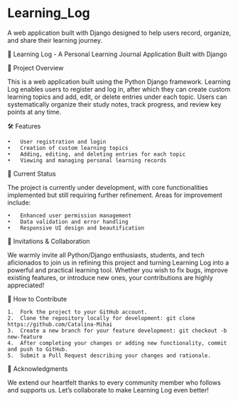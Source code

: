 # Learning_Log
A web application built with Django designed to help users record, organize, and share their learning journey.

🎉 Learning Log - A Personal Learning Journal Application Built with Django

📖 Project Overview

This is a web application built using the Python Django framework. Learning Log enables users to register and log in, after which they can create custom learning topics and add, edit, or delete entries under each topic. Users can systematically organize their study notes, track progress, and review key points at any time.

🛠 Features

	•	User registration and login
	•	Creation of custom learning topics
	•	Adding, editing, and deleting entries for each topic
	•	Viewing and managing personal learning records

🚧 Current Status

The project is currently under development, with core functionalities implemented but still requiring further refinement. Areas for improvement include:

	•	Enhanced user permission management
	•	Data validation and error handling
	•	Responsive UI design and beautification


👥 Invitations & Collaboration

We warmly invite all Python/Django enthusiasts, students, and tech aficionados to join us in refining this project and turning Learning Log into a powerful and practical learning tool. Whether you wish to fix bugs, improve existing features, or introduce new ones, your contributions are highly appreciated!

📄 How to Contribute

	1.	Fork the project to your GitHub account.
	2.	Clone the repository locally for development: git clone https://github.com/Catalina-Mihai
	3.	Create a new branch for your feature development: git checkout -b new-feature
	4.	After completing your changes or adding new functionality, commit and push to GitHub.
	5.	Submit a Pull Request describing your changes and rationale.

🎁 Acknowledgments

We extend our heartfelt thanks to every community member who follows and supports us. Let’s collaborate to make Learning Log even better!

